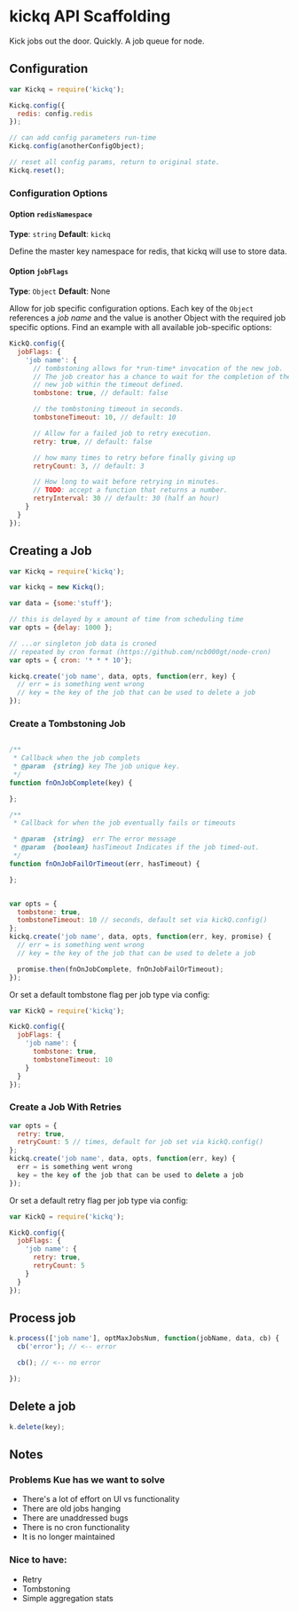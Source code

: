 # kickq API Scaffolding

Kick jobs out the door. Quickly.
A job queue for node.

## Configuration
```js
var Kickq = require('kickq');

Kickq.config({
  redis: config.redis
});

// can add config parameters run-time
Kickq.config(anotherConfigObject);

// reset all config params, return to original state.
Kickq.reset();

```

### Configuration Options


#### Option `redisNamespace`

**Type**: `string` **Default**: `kickq`

Define the master key namespace for redis, that kickq will use to store data.

#### Option `jobFlags`

**Type**: `Object` **Default**: None

Allow for job specific configuration options. Each key of the `Object` references a *job name* and the value is another Object with the required job specific options. Find an example with all available job-specific options:

```js
KickQ.config({
  jobFlags: {
    'job name': {
      // tombstoning allows for *run-time* invocation of the new job.
      // The job creator has a chance to wait for the completion of the
      // new job within the timeout defined.
      tombstone: true, // default: false

      // the tombstoning timeout in seconds.
      tombstoneTimeout: 10, // default: 10

      // Allow for a failed job to retry execution.
      retry: true, // default: false

      // how many times to retry before finally giving up
      retryCount: 3, // default: 3

      // How long to wait before retrying in minutes.
      // TODO: accept a function that returns a number.
      retryInterval: 30 // default: 30 (half an hour)
    }
  }
});
```


## Creating a Job

```js
var Kickq = require('kickq');

var kickq = new Kickq();

var data = {some:'stuff'};

// this is delayed by x amount of time from scheduling time
var opts = {delay: 1000 };

// ...or singleton job data is croned
// repeated by cron format (https://github.com/ncb000gt/node-cron)
var opts = { cron: '* * * 10'};

kickq.create('job name', data, opts, function(err, key) {
  // err = is something went wrong
  // key = the key of the job that can be used to delete a job
});
```


### Create a Tombstoning Job

```js

/**
 * Callback when the job complets
 * @param  {string} key The job unique key.
 */
function fnOnJobComplete(key) {

};

/**
 * Callback for when the job eventually fails or timeouts

 * @param  {string}  err The error message
 * @param  {boolean} hasTimeout Indicates if the job timed-out.
 */
function fnOnJobFailOrTimeout(err, hasTimeout) {

};


var opts = {
  tombstone: true,
  tombstoneTimeout: 10 // seconds, default set via kickQ.config()
};
kickq.create('job name', data, opts, function(err, key, promise) {
  // err = is something went wrong
  // key = the key of the job that can be used to delete a job

  promise.then(fnOnJobComplete, fnOnJobFailOrTimeout);
});
```

Or set a default tombstone flag per job type via config:

```js
var KickQ = require('kickq');

KickQ.config({
  jobFlags: {
    'job name': {
      tombstone: true,
      tombstoneTimeout: 10
    }
  }
});
```


### Create a Job With Retries

```js
var opts = {
  retry: true,
  retryCount: 5 // times, default for job set via kickQ.config()
};
kickq.create('job name', data, opts, function(err, key) {
  err = is something went wrong
  key = the key of the job that can be used to delete a job
});
```

Or set a default retry flag per job type via config:

```js
var KickQ = require('kickq');

KickQ.config({
  jobFlags: {
    'job name': {
      retry: true,
      retryCount: 5
    }
  }
});
```


## Process job
```js
k.process(['job name'], optMaxJobsNum, function(jobName, data, cb) {
  cb('error'); // <-- error

  cb(); // <-- no error

});
```

## Delete a job
```js
k.delete(key);
```

## Notes

### Problems Kue has we want to solve
* There's a lot of effort on UI vs functionality
* There are old jobs hanging
* There are unaddressed bugs
* There is no cron functionality
* It is no longer maintained


### Nice to have:
* Retry
* Tombstoning
* Simple aggregation stats
